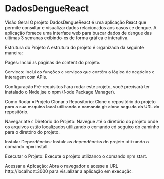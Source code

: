 # DadosDengueReact

Visão Geral
O projeto DadosDengueReact é uma aplicação React que permite consultar e visualizar dados relacionados aos casos de dengue. A aplicação fornece uma interface web para buscar dados de dengue das ultimas 3 semanas exibindo-os de forma gráfica e interativa.

Estrutura do Projeto
A estrutura do projeto é organizada da seguinte maneira:

Pages: Inclui as páginas de content do projeto.

Services: Inclui as funções e serviços que contêm a lógica de negócios e interagem com APIs.

Configuração
Pré-requisitos
Para rodar este projeto, você precisará ter instalado o Node.jse o npm (Node Package Manager).

Como Rodar o Projeto
Clonar o Repositório: Clone o repositório do projeto para a sua máquina local utilizando o comando git clone seguido da URL do repositório.

Navegar até o Diretório do Projeto: Navegue até o diretório do projeto onde os arquivos estão localizados utilizando o comando cd seguido do caminho para o diretório do projeto.

Instalar Dependências: Instale as dependências do projeto utilizando o comando npm install.

Executar o Projeto: Execute o projeto utilizando o comando npm start.

Acessar a Aplicação: Abra o navegador e acesse a URL http://localhost:3000 para visualizar a aplicação em execução.
